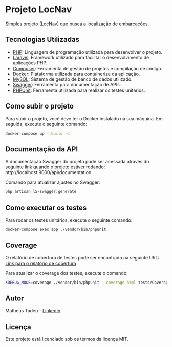 # Projeto LocNav

Simples projeto (LocNav) que busca a localização de embarcações.

## Tecnologias Utilizadas
- [PHP](https://www.php.net/): Linguagem de programação utilizada para desenvolver o projeto.
- [Laravel](https://laravel.com/): Framework utilizado para facilitar o desenvolvimento de aplicações PHP.
- [Composer](https://getcomposer.org/): Ferramenta de gestão de projetos e compilação de código.
- [Docker](https://www.docker.com/): Plataforma utilizada para containerize da aplicação.
- [MySQL](https://www.mysql.com/): Sistema de gestão de banco de dados utilizado.
- [Swagger](https://swagger.io/): Ferramenta para documentação de APIs.
- [PHPUnit](https://phpunit.de/): Ferramenta utilizada para realizar os testes unitários.


## Como subir o projeto

Para subir o projeto, você deve ter o Docker instalado na sua máquina. Em seguida, execute o seguinte comando:
```bash
docker-compose up --build -d
```


## Documentação da API

A documentação Swagger do projeto pode ser acessada através do seguinte link quando o projeto estiver rodando: http://localhost:9000/api/documentation

Comando para atualizar ajustes no Swagger:
```bash
php artisan l5-swagger:generate
```

## Como executar os testes

Para rodar os testes unitários, execute o seguinte comando:

```bash
docker-compose exec app ./vendor/bin/phpunit
```


## Coverage

O relatório de cobertura de testes pode ser encontrado na seguinte URL: [Link para o relatório de cobertura](http://localhost:63342/creational-pattern-factory-method-in-php/tests/Coverage/html/index.html)

Para atualizar o coverage dos testes, execute o comando:

```bash
XDEBUG_MODE=coverage ./vendor/bin/phpunit --coverage-html tests/Coverage/
```

## Autor

Matheus Tadeu - [LinkedIn](https://www.linkedin.com/in/matheus-tadeu-482a00134/)


## Licença

Este projeto está licenciado sob os termos da licença MIT.
